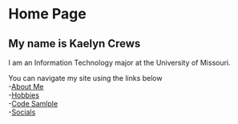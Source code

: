
# Home Page
## My name is Kaelyn Crews

I am an Information Technology major at the University of Missouri.

You can navigate my site using the links below  
-[About Me](./about-me.md)  
-[Hobbies](./hobbies.md)  
-[Code Samlple](./code-sample.md)  
-[Socials](./socials)


